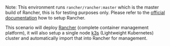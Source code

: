 Note: This environment runs `rancher/rancher:master` which is the master build of Rancher, this is for testing purposes only. Please refer to the [official documentation](https://docs.rancher.com) how to setup Rancher.

This scenario will deploy [Rancher](https://rancher.com) (complete container management platform), it will also setup a single node [k3s](https://k3s.io) (Lightweight Kubernetes) cluster and automatically import that into Rancher for management.
